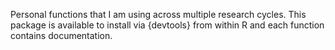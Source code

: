 Personal functions that I am using across multiple research cycles. This package is available to install via {devtools} from within R and each function contains documentation. 
